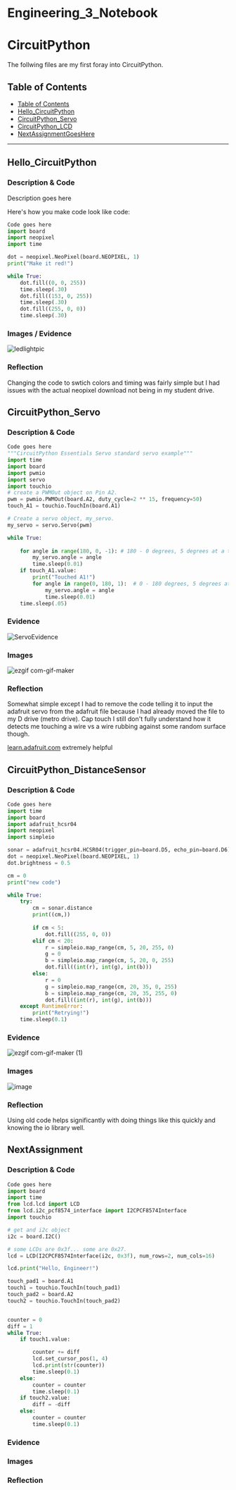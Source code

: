 # Engineering_3_Notebook
# CircuitPython
 The follwing files are my first foray into CircuitPython.
## Table of Contents
* [Table of Contents](#TableOfContents)
* [Hello_CircuitPython](#Hello_CircuitPython)
* [CircuitPython_Servo](#CircuitPython_Servo)
* [CircuitPython_LCD](#CircuitPython_LCD)
* [NextAssignmentGoesHere](#NextAssignment)
---

## Hello_CircuitPython

### Description & Code
Description goes here

Here's how you make code look like code:

```python
Code goes here
import board
import neopixel
import time

dot = neopixel.NeoPixel(board.NEOPIXEL, 1)
print("Make it red!")

while True:
    dot.fill((0, 0, 255))
    time.sleep(.30)
    dot.fill((153, 0, 255))
    time.sleep(.30)
    dot.fill((255, 0, 0))
    time.sleep(.30)
```


### Images / Evidence
![ledlightpic](https://user-images.githubusercontent.com/71345181/133625107-908011a3-f2ad-4a12-a524-92a9d155694c.jpg)

### Reflection

Changing the code to swtich colors and timing was fairly simple but I had issues with the actual neopixel download not being in my student drive.




## CircuitPython_Servo

### Description & Code

```python
Code goes here
"""CircuitPython Essentials Servo standard servo example"""
import time
import board
import pwmio
import servo
import touchio
# create a PWMOut object on Pin A2.
pwm = pwmio.PWMOut(board.A2, duty_cycle=2 ** 15, frequency=50)
touch_A1 = touchio.TouchIn(board.A1)

# Create a servo object, my_servo.
my_servo = servo.Servo(pwm)

while True:
    
    for angle in range(180, 0, -1): # 180 - 0 degrees, 5 degrees at a time.
        my_servo.angle = angle
        time.sleep(0.01)
    if touch_A1.value:
        print("Touched A1!")
        for angle in range(0, 180, 1):  # 0 - 180 degrees, 5 degrees at a time.
            my_servo.angle = angle
            time.sleep(0.01)
    time.sleep(.05) 


```

### Evidence
![ServoEvidence](https://user-images.githubusercontent.com/71345181/133624650-4b4e675e-5a12-46e6-9875-83fdaabe821c.png)
### Images
![ezgif com-gif-maker](https://user-images.githubusercontent.com/71345181/133622973-0dc4623e-d1af-48bd-8901-5fd99dc2f4a8.gif)

### Reflection
Somewhat simple except I had to remove the code telling it to input the adafruit servo from the adafruit file because I had already moved the file to my D drive (metro drive). Cap touch I still don't fully understand how it detects me touching a wire vs a wire rubbing against some random surface though.

[learn.adafruit.com](url) extremely helpful



## CircuitPython_DistanceSensor

### Description & Code

```python
Code goes here
import time
import board
import adafruit_hcsr04
import neopixel
import simpleio

sonar = adafruit_hcsr04.HCSR04(trigger_pin=board.D5, echo_pin=board.D6)
dot = neopixel.NeoPixel(board.NEOPIXEL, 1)
dot.brightness = 0.5

cm = 0
print("new code")

while True:
    try:
        cm = sonar.distance
        print((cm,))
        
        if cm < 5:
            dot.fill((255, 0, 0))
        elif cm < 20:
            r = simpleio.map_range(cm, 5, 20, 255, 0)
            g = 0
            b = simpleio.map_range(cm, 5, 20, 0, 255)
            dot.fill((int(r), int(g), int(b)))
        else:
            r = 0
            g = simpleio.map_range(cm, 20, 35, 0, 255)
            b = simpleio.map_range(cm, 20, 35, 255, 0)
            dot.fill((int(r), int(g), int(b)))
    except RuntimeError:
        print("Retrying!")
    time.sleep(0.1)
```

### Evidence
![ezgif com-gif-maker (1)](https://user-images.githubusercontent.com/71345181/134514464-caa97a3e-3cad-4ae1-9206-1270b65ca029.gif)

### Images
![image](https://user-images.githubusercontent.com/71345181/134191171-18690e02-85c2-4f71-8a88-c707cf0dbbc7.png)

### Reflection

Using old code helps significantly with doing things like this quickly and knowing the io library well.



## NextAssignment

### Description & Code

```python
Code goes here
import board
import time
from lcd.lcd import LCD
from lcd.i2c_pcf8574_interface import I2CPCF8574Interface
import touchio

# get and i2c object
i2c = board.I2C()

# some LCDs are 0x3f... some are 0x27.
lcd = LCD(I2CPCF8574Interface(i2c, 0x3f), num_rows=2, num_cols=16)

lcd.print("Hello, Engineer!")

touch_pad1 = board.A1
touch1 = touchio.TouchIn(touch_pad1)
touch_pad2 = board.A2
touch2 = touchio.TouchIn(touch_pad2)


counter = 0
diff = 1
while True:
    if touch1.value:

        counter += diff
        lcd.set_cursor_pos(1, 4)
        lcd.print(str(counter))
        time.sleep(0.1)
    else:
        counter = counter
        time.sleep(0.1)
    if touch2.value:
        diff = -diff
    else:
        counter = counter
        time.sleep(0.1)

```

### Evidence

### Images

### Reflection
